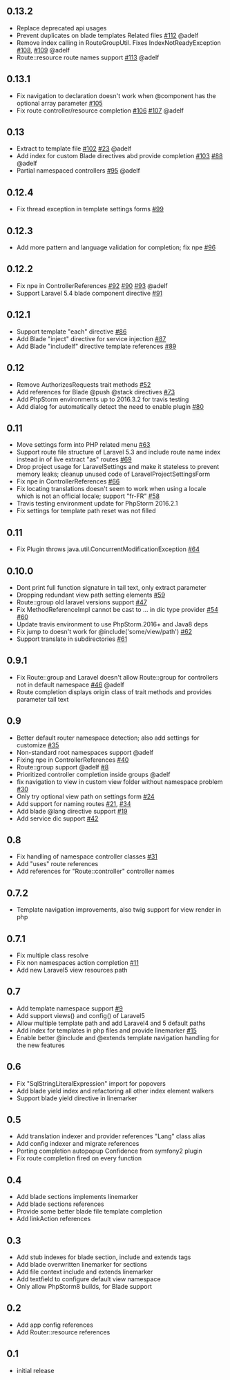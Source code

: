 ## 0.13.2
* Replace deprecated api usages
* Prevent duplicates on blade templates Related files [#112](https://github.com/Haehnchen/idea-php-laravel-plugin/pull/112) @adelf
* Remove index calling in RouteGroupUtil. Fixes IndexNotReadyException [#108](https://github.com/Haehnchen/idea-php-laravel-plugin/pull/108), [#109](https://github.com/Haehnchen/idea-php-laravel-plugin/pull/109) @adelf
* Route::resource route names support [#113](https://github.com/Haehnchen/idea-php-laravel-plugin/pull/113) @adelf

## 0.13.1
* Fix navigation to declaration doesn't work when @component has the optional array parameter [#105](https://github.com/Haehnchen/idea-php-laravel-plugin/pull/105)
* Fix route controller/resource completion [#106](https://github.com/Haehnchen/idea-php-laravel-plugin/pull/106) [#107](https://github.com/Haehnchen/idea-php-laravel-plugin/pull/107) @adelf

## 0.13
* Extract to template file [#102](https://github.com/Haehnchen/idea-php-laravel-plugin/pull/102) [#23](https://github.com/Haehnchen/idea-php-laravel-plugin/pull/23) @adelf
* Add index for custom Blade directives abd provide completion [#103](https://github.com/Haehnchen/idea-php-laravel-plugin/pull/103) [#88](https://github.com/Haehnchen/idea-php-laravel-plugin/pull/88) @adelf
* Partial namespaced controllers [#95](https://github.com/Haehnchen/idea-php-laravel-plugin/pull/95) @adelf

## 0.12.4
* Fix thread exception in template settings forms [#99](https://github.com/Haehnchen/idea-php-laravel-plugin/pull/99)

## 0.12.3
* Add more pattern and language validation for completion; fix npe [#96](https://github.com/Haehnchen/idea-php-laravel-plugin/pull/96)

## 0.12.2
* Fix npe in ControllerReferences [#92](https://github.com/Haehnchen/idea-php-laravel-plugin/pull/92) [#90](https://github.com/Haehnchen/idea-php-laravel-plugin/pull/90) [#93](https://github.com/Haehnchen/idea-php-laravel-plugin/pull/93) @adelf
* Support Laravel 5.4 blade component directive [#91](https://github.com/Haehnchen/idea-php-laravel-plugin/pull/91)

## 0.12.1
* Support template "each" directive [#86](https://github.com/Haehnchen/idea-php-laravel-plugin/pull/86)
* Add Blade "inject" directive for service injection [#87](https://github.com/Haehnchen/idea-php-laravel-plugin/pull/87)
* Add Blade "includeIf" directive template references [#89](https://github.com/Haehnchen/idea-php-laravel-plugin/pull/89)

## 0.12
* Remove AuthorizesRequests trait methods [#52](https://github.com/Haehnchen/idea-php-laravel-plugin/pull/52)
* Add references for Blade @push @stack directives [#73](https://github.com/Haehnchen/idea-php-laravel-plugin/pull/73)
* Add PhpStorm environments up to 2016.3.2 for travis testing
* Add dialog for automatically detect the need to enable plugin [#80](https://github.com/Haehnchen/idea-php-laravel-plugin/pull/80)

## 0.11
* Move settings form into PHP related menu [#63](https://github.com/Haehnchen/idea-php-laravel-plugin/pull/63)
* Support route file structure of Laravel 5.3 and include route name index instead in of live extract "as" routes [#69](https://github.com/Haehnchen/idea-php-laravel-plugin/pull/69)
* Drop project usage for LaravelSettings and make it stateless to prevent memory leaks; cleanup unused code of LaravelProjectSettingsForm
* Fix npe in ControllerReferences [#66](https://github.com/Haehnchen/idea-php-laravel-plugin/pull/66)
* Fix locating translations doesn't seem to work when using a locale which is not an official locale; support "fr-FR" [#58](https://github.com/Haehnchen/idea-php-laravel-plugin/pull/58)
* Travis testing environment update for PhpStorm 2016.2.1
* Fix settings for template path reset was not filled

## 0.11
* Fix Plugin throws java.util.ConcurrentModificationException [#64](https://github.com/Haehnchen/idea-php-laravel-plugin/pull/64)

## 0.10.0
* Dont print full function signature in tail text, only extract parameter
* Dropping redundant view path setting elements [#59](https://github.com/Haehnchen/idea-php-laravel-plugin/pull/59)
* Route::group old laravel versions support [#47](https://github.com/Haehnchen/idea-php-laravel-plugin/pull/47)
* Fix MethodReferenceImpl cannot be cast to ... in dic type provider [#54](https://github.com/Haehnchen/idea-php-laravel-plugin/pull/54) [#60](https://github.com/Haehnchen/idea-php-laravel-plugin/pull/60)
* Update travis environment to use PhpStorm.2016+ and Java8 deps
* Fix jump to doesn't work for @include('some/view/path') [#62](https://github.com/Haehnchen/idea-php-laravel-plugin/pull/62)
* Support translate in subdirectories [#61](https://github.com/Haehnchen/idea-php-laravel-plugin/pull/61)

## 0.9.1
* Fix Route::group and Laravel doesn't allow Route::group for controllers not in default namespace [#46](https://github.com/Haehnchen/idea-php-laravel-plugin/pull/46) @adelf
* Route completion displays origin class of trait methods and provides parameter tail text

## 0.9
* Better default router namespace detection; also add settings for customize [#35](https://github.com/Haehnchen/idea-php-laravel-plugin/issues/35)
* Non-standard root namespaces support @adelf
* Fixing npe in ControllerReferences [#40](https://github.com/Haehnchen/idea-php-laravel-plugin/issues/40)
* Route::group support @adelf [#8](https://github.com/Haehnchen/idea-php-laravel-plugin/issues/8)
* Prioritized controller completion inside groups @adelf
* fix navigation to view in custom view folder without namespace problem [#30](https://github.com/Haehnchen/idea-php-laravel-plugin/issues/30)
* Only try optional view path on settings form [#24](https://github.com/Haehnchen/idea-php-laravel-plugin/issues/24)
* Add support for naming routes [#21](https://github.com/Haehnchen/idea-php-laravel-plugin/issues/21), [#34](https://github.com/Haehnchen/idea-php-laravel-plugin/issues/34)
* Add blade @lang directive support [#19](https://github.com/Haehnchen/idea-php-laravel-plugin/issues/19)
* Add service dic support [#42](https://github.com/Haehnchen/idea-php-laravel-plugin/issues/42)

## 0.8
* Fix handling of namespace controller classes [#31](https://github.com/Haehnchen/idea-php-laravel-plugin/issues/31)
* Add "uses" route references
* Add references for "Route::controller" controller names

## 0.7.2
* Template navigation improvements, also twig support for view render in php

## 0.7.1
* Fix multiple class resolve
* Fix non namespaces action completion [#11](https://github.com/Haehnchen/idea-php-laravel-plugin/issues/11)
* Add new Laravel5 view resources path

## 0.7
* Add template namespace support [#9](https://github.com/Haehnchen/idea-php-laravel-plugin/issues/9)
* Add support views() and config() of Laravel5
* Allow multiple template path and add Laravel4 and 5 default paths
* Add index for templates in php files and provide linemarker [#15](https://github.com/Haehnchen/idea-php-laravel-plugin/issues/15)
* Enable better @include and @extends template navigation handling for the new features

## 0.6
* Fix "SqlStringLiteralExpression" import for popovers
* Add blade yield index and refactoring all other index element walkers
* Support blade yield directive in linemarker

## 0.5
* Add translation indexer and provider references "Lang" class alias
* Add config indexer and migrate references
* Porting completion autopopup Confidence from symfony2 plugin
* Fix route completion fired on every function

## 0.4
* Add blade sections implements linemarker
* Add blade sections references
* Provide some better blade file template completion
* Add linkAction references

## 0.3
* Add stub indexes for blade section, include and extends tags
* Add blade overwritten linemarker for sections
* Add file context include and extends linemarker
* Add textfield to configure default view namespace
* Only allow PhpStorm8 builds, for Blade support

## 0.2
* Add app config references
* Add Router::resource references

## 0.1
* initial release